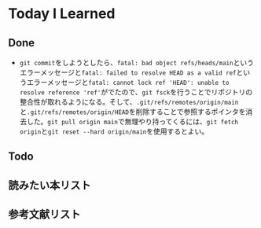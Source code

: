 # Today I Learned

## Done
- `git commit`をしようとしたら、`fatal: bad object refs/heads/main`というエラーメッセージと`fatal: failed to resolve HEAD as a valid ref`というエラーメッセージと`fatal: cannot lock ref 'HEAD': unable to resolve reference 'ref'`がでたので、`git fsck`を行うことでリポジトリの整合性が取れるようになる。そして、`.git/refs/remotes/origin/main`と`.git/refs/remotes/origin/HEAD`を削除することで参照するポインタを消去した。`git pull origin main`で無理やり持ってくるには、`git fetch origin`と`git reset --hard origin/main`を使用するとよい。

## Todo

## 読みたい本リスト

## 参考文献リスト
